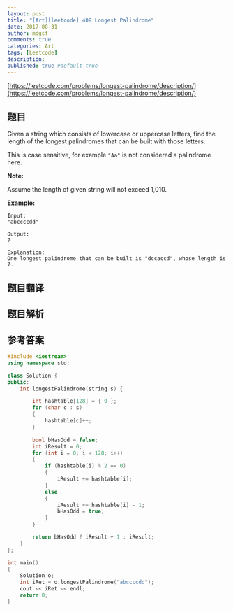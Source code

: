 ```yaml
---
layout: post
title: "[Art][leetcode] 409 Longest Palindrome"
date: 2017-08-31
author: mdgsf
comments: true
categories: Art
tags: [Leetcode]
description:
published: true #default true
---
```


[https://leetcode.com/problems/longest-palindrome/description/](https://leetcode.com/problems/longest-palindrome/description/)

## 题目

Given a string which consists of lowercase or uppercase letters, find the length of the longest palindromes that can be built with those letters.

This is case sensitive, for example `"Aa"` is not considered a palindrome here.

**Note:**

Assume the length of given string will not exceed 1,010.

**Example:**

```
Input:
"abccccdd"

Output:
7

Explanation:
One longest palindrome that can be built is "dccaccd", whose length is 7.
```

## 题目翻译

## 题目解析

## 参考答案

```c++
#include <iostream>
using namespace std;

class Solution {
public:
    int longestPalindrome(string s) {

        int hashtable[128] = { 0 };
        for (char c : s)
        {
            hashtable[c]++;
        }

        bool bHasOdd = false;
        int iResult = 0;
        for (int i = 0; i < 128; i++)
        {
            if (hashtable[i] % 2 == 0)
            {
                iResult += hashtable[i];
            }
            else
            {
                iResult += hashtable[i] - 1;
                bHasOdd = true;
            }
        }

        return bHasOdd ? iResult + 1 : iResult;
    }
};

int main()
{
    Solution o;
    int iRet = o.longestPalindrome("abccccdd");
    cout << iRet << endl;
    return 0;
}
```
